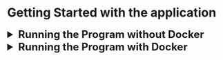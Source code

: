 # Getting Started with the application

<details>
  <summary style="font-weight: bold; font-size: 24px">
      Running the Program without Docker
   </summary>


To launch the program without Docker, follow these steps:

1. Open a terminal on your computer.
2. Type the following command:

    ```
    npm run start
    ```

3. Press Enter.
4. Follow the program outputs as they appear in the terminal.

You can insert either an online URL or a local file directory on your computer.
</details>


<details>
  <summary style="font-weight: bold; font-size: 24px">
      Running the Program with Docker
   </summary>

To launch the program using Docker, execute the following commands in your terminal:

### Building the Docker Image

First, build the Docker image for your Node.js application:
```bash
docker build -t nodeapp .
```

### Running the Docker Container
To run the Docker container and mount a chosen folder from your host machine:
```bash
docker run -it -v [choosen_folder]:/usr/src/app/files -w /usr/src/app nodeapp
```
Replace [chosen_folder] with the absolute path to the folder on your host machine that you want to mount into the Docker container.

# <span style='color:rgb(235, 174, 52)'>⚠️ Important</span>
When using Docker to access files from the host:

1. Ensure that the files you want to access are located in [chosen_folder].
2. Inside the Docker container, these files will be available in the `/usr/src/app/files` directory.
3. When referencing files inside [chosen_folder], use `/usr/src/app/files/[file_path]` to ensure correct path resolution.
4. Make sure to adjust [chosen_folder] and [file_path] as per your specific setup.

</details>
